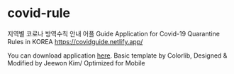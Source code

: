 # covid-rule
지역별 코로나 방역수칙 안내 어플
Guide Application for Covid-19 Quarantine Rules in KOREA
https://covidguide.netlify.app/

You can download application [here](https://m.onestore.co.kr/mobilepoc/apps/appsDetail.omp?prodId=0000753508).
Basic template by Colorlib, Designed & Modified by Jeewon Kim/
Optimized for Mobile
